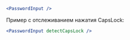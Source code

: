 ```jsx harmony
<PasswordInput />
```

Пример с отслеживанием нажатия CapsLock:

```jsx harmony
<PasswordInput detectCapsLock />
```
